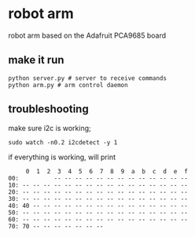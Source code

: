 # robot arm
robot arm based on the Adafruit PCA9685 board

## make it run

```
python server.py # server to receive commands
python arm.py # arm control daemon
```


## troubleshooting
make sure i2c is working;
```
sudo watch -n0.2 i2cdetect -y 1
```

if everything is working, will print
```
     0  1  2  3  4  5  6  7  8  9  a  b  c  d  e  f
00:          -- -- -- -- -- -- -- -- -- -- -- -- --
10: -- -- -- -- -- -- -- -- -- -- -- -- -- -- -- --
20: -- -- -- -- -- -- -- -- -- -- -- -- -- -- -- --
30: -- -- -- -- -- -- -- -- -- -- -- -- -- -- -- --
40: 40 -- -- -- -- -- -- -- -- -- -- -- -- -- -- --
50: -- -- -- -- -- -- -- -- -- -- -- -- -- -- -- --
60: -- -- -- -- -- -- -- -- -- -- -- -- -- -- -- --
70: 70 -- -- -- -- -- -- --
```